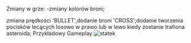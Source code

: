 Zmiany w grze: 
-zmiany kolorów broni;

zmiana prędkości 'BULLET',dodanie broni 'CROSS';dodanie tworzenia pocisków lecących losowo w prawo lub w lewo kiedy zostanie trafiona asteroida;
Przykładowy Gameplay
![statek](https://github.com/user-attachments/assets/442426ba-730a-4f6d-9601-df3f0c831ddd)
